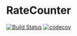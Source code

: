# RateCounter

[![Build Status](https://travis-ci.org/SimonGreenhill/RateCounter.svg?branch=master)](https://travis-ci.org/SimonGreenhill/RateCounter)
[![codecov](https://codecov.io/gh/SimonGreenhill/RateCounter/branch/master/graph/badge.svg)](https://codecov.io/gh/SimonGreenhill/RateCounter)

